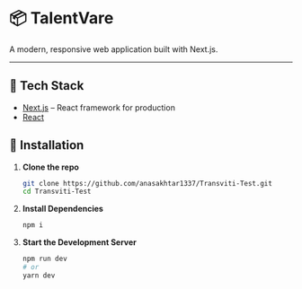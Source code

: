 # 📦 TalentVare

A modern, responsive web application built with Next.js.

---

## 🚀 Tech Stack

- [Next.js](https://nextjs.org/) – React framework for production
- [React](https://react.dev/)


## 🔧 Installation

1. **Clone the repo**
   ```bash
   git clone https://github.com/anasakhtar1337/Transviti-Test.git
   cd Transviti-Test

2. **Install Dependencies**
    ```bash
    npm i

3. **Start the Development Server**
    ```bash
    npm run dev
    # or
    yarn dev